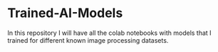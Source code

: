 # Trained-AI-Models

In this repository I will have all the colab notebooks with models that I trained for different known image processing datasets.
